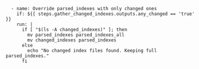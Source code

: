       - name: Override parsed_indexes with only changed ones
        if: ${{ steps.gather_changed_indexes.outputs.any_changed == 'true' }}
        run: |
          if [ "$(ls -A changed_indexes)" ]; then
            mv parsed_indexes parsed_indexes_all
            mv changed_indexes parsed_indexes
          else
            echo "No changed index files found. Keeping full parsed_indexes."
          fi